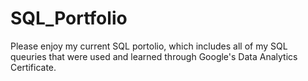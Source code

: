 # SQL_Portfolio
Please enjoy my current SQL portolio, which includes all of my SQL queuries that were used and learned through Google's Data Analytics Certificate.
